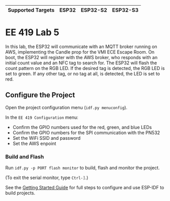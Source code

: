 | Supported Targets | ESP32 | ESP32-S2 | ESP32-S3 |
| ----------------- | ----- | -------- | -------- |

# EE 419 Lab 5

In this lab, the ESP32 will communicate with an MQTT broker running on AWS, implementing
the Candle prop for the VMI ECE Escape Room. On boot, the ESP32 will register with the AWS
broker, who responds with an initial count value and an NFC tag to search for. The ESP32 
will flash the count pattern on the RGB LED. If the desired tag is detected, the RGB LED 
is set to green. If any other tag, or no tag at all, is detected, the LED is set to red.

## Configure the Project

Open the project configuration menu (`idf.py menuconfig`).

In the `EE 419 Configuration` menu:

* Confirm the GPIO numbers used for the red, green, and blue LEDs
* Confirm the GPIO numbers for the SPI communication with the PN532
* Set the WiFi SSID and password
* Set the AWS enpoint

### Build and Flash

Run `idf.py -p PORT flash monitor` to build, flash and monitor the project.

(To exit the serial monitor, type ``Ctrl-]``.)

See the [Getting Started Guide](https://docs.espressif.com/projects/esp-idf/en/latest/get-started/index.html) for full steps to configure and use ESP-IDF to build projects.

